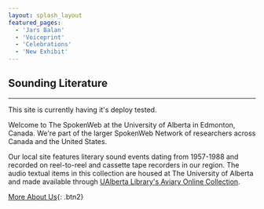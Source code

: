 ```yaml
---
layout: splash_layout
featured_pages:
  - 'Jars Balan'
  - 'Voiceprint'
  - 'Celebrations'
  - 'New Exhibit'
---
```


## Sounding Literature

<hr>

This site is currently having it's deploy tested.

Welcome to The SpokenWeb at the University of Alberta in Edmonton, Canada. We're part of the larger SpokenWeb Network of researchers across Canada and the United States.

Our local site features literary sound events dating from 1957-1988 and recorded on reel-to-reel and cassette tape recorders in our region. The audio textual items in this collection are housed at The University of Alberta and made available through [UAlberta Library's Aviary Online Collection](https://ualberta.aviaryplatform.com/collections/1783).

[More About Us](/spokenweb-ualberta/about){: .btn2}
